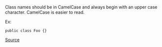Class names should be in CamelCase and always begin with an upper case character.
CamelCase is easier to read.

Ex:

```
public class Foo {}
```

  [Source](http://pmd.sourceforge.net/pmd-5.3.2/pmd-java/rules/java/naming.html#ClassNamingConventions)
